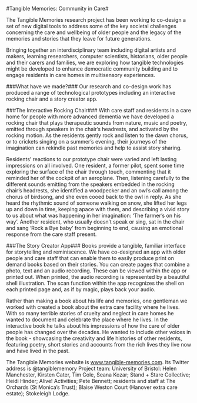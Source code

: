 #Tangible Memories: Community in Care#

The Tangible Memories research project has been working to co-design a set of new digital tools to address some of the key societal challenges concerning the care and wellbeing of older people and the legacy of the memories and stories that they leave for future generations.

Bringing together an interdisciplinary team including digital artists and makers, learning researchers, computer scientists, historians, older people and their carers and families, we are exploring how tangible technologies might be developed to enhance democratic community building and to engage residents in care homes in multisensory experiences. 

###What have we made?###
Our research and co-design work has produced a range of technological prototypes including an interactive rocking chair and a story creator app.

###The Interactive Rocking Chair###
With care staff and residents in a care home for people with more advanced dementia we have developed a rocking chair that plays therapeutic sounds from nature, music and poetry, emitted through speakers in the chair’s headrests, and activated by the rocking motion. As the residents gently rock and listen to the dawn chorus, or to crickets singing on a summer’s evening, their journeys of the imagination can rekindle past memories and help to assist story sharing.

Residents’ reactions to our prototype chair were varied and left lasting impressions on all involved. One resident, a former pilot, spent some time exploring the surface of the chair through touch, commenting that it reminded her of the cockpit of an aeroplane. Then, listening carefully to the different sounds emitting from the speakers embedded in the rocking chair’s headrests, she identified a woodpecker and an owl’s call among the chorus of birdsong, and she even cooed back to the owl in reply. As she heard the rhythmic sound of someone walking on snow, she lifted her legs up and down in time, keeping apace with them, and describing a vivid story to us about what was happening in her imagination: ‘The farmer’s on his way’. Another resident, who usually doesn’t speak or sing, sat in the chair and sang ‘Rock a Bye baby’ from beginning to end, causing an emotional response from the care staff present.

###The Story Creator App###
Books provide a tangible, familiar interface for storytelling and reminiscence. We have co-designed an app with older people and care staff that can enable them to easily produce print on demand books based on their stories. You can create pages that combine a photo, text and an audio recording. These can be viewed within the app or printed out. When printed, the audio recording is represented by a beautiful shell illustration. The scan function within the app recognizes the shell on each printed page and, as if by magic, plays back your audio.

Rather than making a book about his life and memories, one gentleman we worked with created a book about the extra care facility where he lives. With so many terrible stories of cruelty and neglect in care homes he wanted to document and celebrate the place where he lives. In the interactive book he talks about his impressions of how the care of older people has changed over the decades. He wanted to include other voices in the book - showcasing the creativity and life histories of other residents, featuring poetry, short stories and accounts from the rich lives they live now and have lived in the past.

The Tangible Memories website is www.tangible-memories.com. Its Twitter address is @tangiblememory
Project team: University of Bristol: Helen Manchester, Kirsten Cater, Tim Cole, Seana Kozar; Stand + Stare Collective; Heidi Hinder; Alive! Activities; Pete Bennett; residents and staff at The Orchards (St Monica’s Trust); Blaise Weston Court (Hanover extra care estate); Stokeleigh Lodge.
